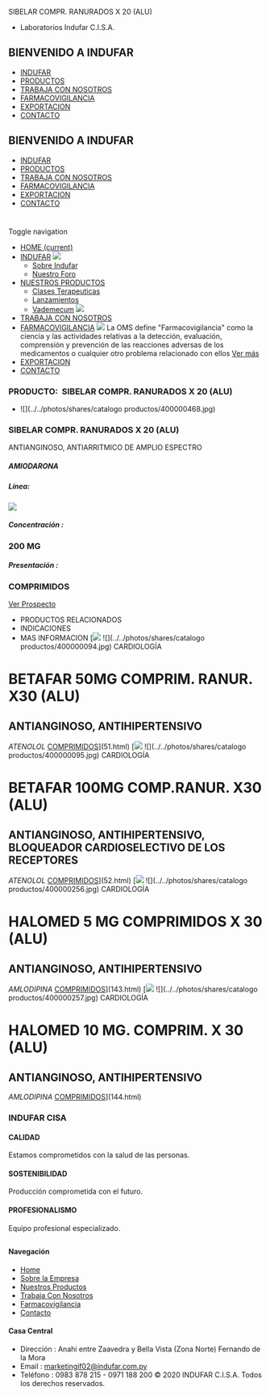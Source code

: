 SIBELAR COMPR. RANURADOS X 20 (ALU)
- Laboratorios Indufar C.I.S.A.
## BIENVENIDO A INDUFAR
* [INDUFAR](279.html#)
* [PRODUCTOS](279.html#)
* [TRABAJA CON NOSOTROS](279.html#)
* [FARMACOVIGILANCIA](279.html#)
* [EXPORTACION](279.html#)
* [CONTACTO](279.html#)
## BIENVENIDO A INDUFAR
* [INDUFAR](../../index.html)
* [PRODUCTOS](../../productos.html)
* [TRABAJA CON NOSOTROS](../../trabaja_con_nosotros.html)
* [FARMACOVIGILANCIA](../../farmacovigilancia.html)
* [EXPORTACION](../../exportacion.html)
* [CONTACTO](../../contacto.html)
# 
Toggle navigation
* [HOME (current)](../../index.html)
* [INDUFAR](279.html#) 
  [![ ](../../photos/shares/Sistema/Menu/indufar_menul.jpg)](../../institucional.html)
  - [Sobre Indufar](../../institucional.html)
  - [Nuestro Foro](../../blog.html)
* [NUESTROS PRODUCTOS](279.html#) 
  - [Clases Terapeuticas](../clases_terapeuticas.html)
  - [Lanzamientos](../lanzamientos.html)
  - [Vademecum](../../productos.html)
  [![ ](../../photos/shares/Sistema/Menu/productos.png)](../../productos.html)
* [TRABAJA CON NOSOTROS](../../trabaja_con_nosotros.html)
* [FARMACOVIGILANCIA](279.html#) 
  [![ ](../../photos/shares/Sistema/Menu/TUBOS.png)](../../farmacovigilancia.html)
  La OMS define "Farmacovigilancia" como la ciencia y las actividades relativas a la detección, evaluación, comprensión y prevención de las reacciones adversas de los medicamentos o cualquier otro problema relacionado con ellos
  [Ver más](../../farmacovigilancia.html)
* [EXPORTACION](../../exportacion.html)
* [CONTACTO](../../contacto.html)
### PRODUCTO:  SIBELAR COMPR. RANURADOS X 20 (ALU)
* ![](../../photos/shares/catalogo productos/400000468.jpg)
### **SIBELAR COMPR. RANURADOS X 20 (ALU)**
ANTIANGINOSO, ANTIARRITMICO DE AMPLIO ESPECTRO
##### **AMIODARONA**
##### **Línea:**
[![](../../photos/shares/Laboratorios/lab_cardio.png)](../linea/5.html)
##### **Concentración :**
### 200 MG
##### **Presentación :**
### COMPRIMIDOS
[Ver Prospecto](https://www.indufar.com.py/files/shares/prospectos/400000468.pdf)
* PRODUCTOS RELACIONADOS
* INDICACIONES
* MAS INFORMACION
[![](../../photos/shares/Laboratorios/lab_cardio.png)
![](../../photos/shares/catalogo productos/400000094.jpg)
CARDIOLOGÍA
# BETAFAR 50MG COMPRIM. RANUR. X30 (ALU)
## ANTIANGINOSO, ANTIHIPERTENSIVO
*ATENOLOL*
[COMPRIMIDOS](279.html#)](51.html)
[![](../../photos/shares/Laboratorios/lab_cardio.png)
![](../../photos/shares/catalogo productos/400000095.jpg)
CARDIOLOGÍA
# BETAFAR 100MG COMP.RANUR. X30 (ALU)
## ANTIANGINOSO, ANTIHIPERTENSIVO, BLOQUEADOR CARDIOSELECTIVO DE LOS RECEPTORES
*ATENOLOL*
[COMPRIMIDOS](279.html#)](52.html)
[![](../../photos/shares/Laboratorios/lab_cardio.png)
![](../../photos/shares/catalogo productos/400000256.jpg)
CARDIOLOGÍA
# HALOMED 5 MG COMPRIMIDOS X 30 (ALU)
## ANTIANGINOSO, ANTIHIPERTENSIVO
*AMLODIPINA*
[COMPRIMIDOS](279.html#)](143.html)
[![](../../photos/shares/Laboratorios/lab_cardio.png)
![](../../photos/shares/catalogo productos/400000257.jpg)
CARDIOLOGÍA
# HALOMED 10 MG. COMPRIM. X 30 (ALU)
## ANTIANGINOSO, ANTIHIPERTENSIVO
*AMLODIPINA*
[COMPRIMIDOS](279.html#)](144.html)
### INDUFAR CISA
#### CALIDAD
Estamos comprometidos con la salud de las personas.
#### SOSTENIBILIDAD
Producción comprometida con el futuro.
#### PROFESIONALISMO
Equipo profesional especializado.
## 
#### Navegación
* [Home](../../index.html)
* [Sobre la Empresa](../../institucional.html)
* [Nuestros Productos](../../productos.html)
* [Trabaja Con Nosotros](../../trabaja_con_nosotros.html)
* [Farmacovigilancia](../../farmacovigilancia.html)
* [Contacto](../../contacto.html)
#### Casa Central
* Dirección : Anahi entre Zaavedra y Bella Vista (Zona Norte) Fernando de la Mora
* Email : [marketingif02@indufar.com.py](mailto:marketingif02@indufar.com.py)
* Teléfono : 0983 878 215 - 0971 188 200
© 2020 INDUFAR C.I.S.A. Todos los derechos reservados.